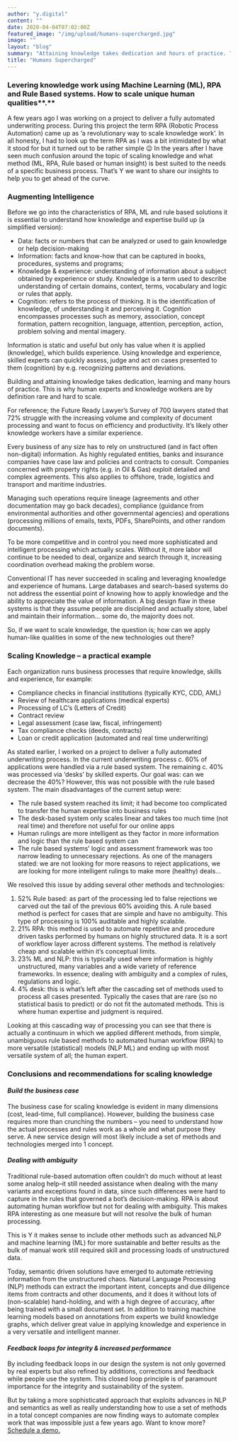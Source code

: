 ```yaml
---
author: "y.digital"
content: ""
date: 2020-04-04T07:02:00Z
featured_image: "/img/upload/humans-supercharged.jpg"
image: ""
layout: "blog"
summary: "Attaining knowledge takes dedication and hours of practice. This is why human experts are hard to scale. What might be a solution to this complex issue? "
title: "Humans Supercharged"
---
```


### Levering knowledge work using Machine Learning (ML), RPA and Rule Based systems. How to scale unique human qualities**.**

A few years ago I was working on a project to deliver a fully automated underwriting process. During this project the term RPA (Robotic Process Automation) came up as ‘a revolutionary way to scale knowledge work’. In all honesty, I had to look up the term RPA as I was a bit intimidated by what it stood for but it turned out to be rather simple 😉 In the years after I have seen much confusion around the topic of scaling knowledge and what method (ML, RPA, Rule based or human insight) is best suited to the needs of a specific business process. That’s Y we want to share our insights to help you to get ahead of the curve.

### Augmenting Intelligence

Before we go into the characteristics of RPA, ML and rule based solutions it is essential to understand how knowledge and expertise build up (a simplified version):

* Data: facts or numbers that can be analyzed or used to gain knowledge or help decision-making
* Information: facts and know-how that can be captured in books, procedures, systems and programs;
* Knowledge & experience: understanding of information about a subject obtained by experience or study. Knowledge is a term used to describe understanding of certain domains, context, terms, vocabulary and logic or rules that apply.
* Cognition: refers to the process of thinking. It is the identification of knowledge, of understanding it and perceiving it. Cognition encompasses processes such as memory, association, concept formation, pattern recognition, language, attention, perception, action, problem solving and mental imagery.

Information is static and useful but only has value when it is applied (knowledge), which builds experience. Using knowledge and experience, skilled experts can quickly assess, judge and act on cases presented to them (cognition) by e.g. recognizing patterns and deviations.

Building and attaining knowledge takes dedication, learning and many hours of practice. This is why human experts and knowledge workers are by definition rare and hard to scale.

For reference; the Future Ready Lawyer’s Survey of 700 lawyers stated that 72% struggle with the increasing volume and complexity of document processing and want to focus on efficiency and productivity. It’s likely other knowledge workers have a similar experience.

Every business of any size has to rely on unstructured (and in fact often non-digital) information. As highly regulated entities, banks and insurance companies have case law and policies and contracts to consult. Companies concerned with property rights (e.g. in Oil & Gas) exploit detailed and complex agreements. This also applies to offshore, trade, logistics and transport and maritime industries.

Managing such operations require lineage (agreements and other documentation may go back decades), compliance (guidance from environmental authorities and other governmental agencies) and operations (processing millions of emails, texts, PDFs, SharePoints, and other random documents).

To be more competitive and in control you need more sophisticated and intelligent processing which actually scales. Without it, more labor will continue to be needed to deal, organize and search through it, increasing coordination overhead making the problem worse.

Conventional IT has never succeeded in scaling and leveraging knowledge and experience of humans. Large databases and search-based systems do not address the essential point of knowing how to apply knowledge and the ability to appreciate the value of information. A big design flaw in these systems is that they assume people are disciplined and actually store, label and maintain their information… some do, the majority does not.

So, if we want to scale knowledge, the question is; how can we apply human-like qualities in some of the new technologies out there?

### Scaling Knowledge – a practical example

Each organization runs business processes that require knowledge, skills and experience, for example:

* Compliance checks in financial institutions (typically KYC, CDD, AML)
* Review of healthcare applications (medical experts)
* Processing of LC’s (Letters of Credit)
* Contract review
* Legal assessment (case law, fiscal, infringement)
* Tax compliance checks (deeds, contracts)
* Loan or credit application (automated and real time underwriting)

As stated earlier, I worked on a project to deliver a fully automated underwriting process. In the current underwriting process c. 60% of applications were handled via a rule based system. The remaining c. 40% was processed via ‘desks’ by skilled experts. Our goal was: can we decrease the 40%? However, this was not possible with the rule based system. The main disadvantages of the current setup were:

* The rule based system reached its limit; it had become too complicated to transfer the human expertise into business rules
* The desk-based system only scales linear and takes too much time (not real time) and therefore not useful for our online apps
* Human rulings are more intelligent as they factor in more information and logic than the rule based system can
* The rule based systems’ logic and assessment framework was too narrow leading to unnecessary rejections. As one of the managers stated: we are not looking for more reasons to reject applications, we are looking for more intelligent rulings to make more (healthy) deals…

We resolved this issue by adding several other methods and technologies:

1. 52% Rule based: as part of the processing led to false rejections we carved out the tail of the previous 60% avoiding this. A rule based method is perfect for cases that are simple and have no ambiguity. This type of processing is 100% auditable and highly scalable.
2. 21% RPA: this method is used to automate repetitive and procedure driven tasks performed by humans on highly structured data. It is a sort of workflow layer across different systems. The method is relatively cheap and scalable within it’s conceptual limits.
3. 23% ML and NLP: this is typically used where information is highly unstructured, many variables and a wide variety of reference frameworks. In essence; dealing with ambiguity and a complex of rules, regulations and logic.
4. 4% desk: this is what’s left after the cascading set of methods used to process all cases presented. Typically the cases that are rare (so no statistical basis to predict) or do not fit the automated methods. This is where human expertise and judgment is required.

Looking at this cascading way of processing you can see that there is actually a continuum in which we applied different methods, from simple, unambiguous rule based methods to automated human workflow (RPA) to more versatile (statistical) models (NLP ML) and ending up with most versatile system of all; the human expert.

### Conclusions and recommendations for scaling knowledge

#### _Build the business case_

The business case for scaling knowledge is evident in many dimensions (cost, lead-time, full compliance). However, building the business case requires more than crunching the numbers – you need to understand how the actual processes and rules work as a whole and what purpose they serve. A new service design will most likely include a set of methods and technologies merged into 1 concept.

#### _Dealing with ambiguity_

Traditional rule-based automation often couldn’t do much without at least some analog help–it still needed assistance when dealing with the many variants and exceptions found in data, since such differences were hard to capture in the rules that governed a bot’s decision-making. RPA is about automating human workflow but not for dealing with ambiguity. This makes RPA interesting as one measure but will not resolve the bulk of human processing.

This is Y it makes sense to include other methods such as advanced NLP and machine learning (ML) for more sustainable and better results as the bulk of manual work still required skill and processing loads of unstructured data.

Today, semantic driven solutions have emerged to automate retrieving information from the unstructured chaos. Natural Language Processing (NLP) methods can extract the important intent, concepts and due diligence items from contracts and other documents, and it does it without lots of (non-scalable) hand-holding, and with a high degree of accuracy, after being trained with a small document set. In addition to training machine learning models based on annotations from experts we build knowledge graphs, which deliver great value in applying knowledge and experience in a very versatile and intelligent manner.

#### _Feedback loops for integrity & increased performance_

By including feedback loops in our design the system is not only governed by real experts but also refined by additions, corrections and feedback while people use the system. This closed loop principle is of paramount importance for the integrity and sustainability of the system.

But by taking a more sophisticated approach that exploits advances in NLP and semantics as well as really understanding how to use a set of methods in a total concept companies are now finding ways to automate complex work that was impossible just a few years ago. Want to know more? [Schedule a demo.](https://y.digital/contact/)